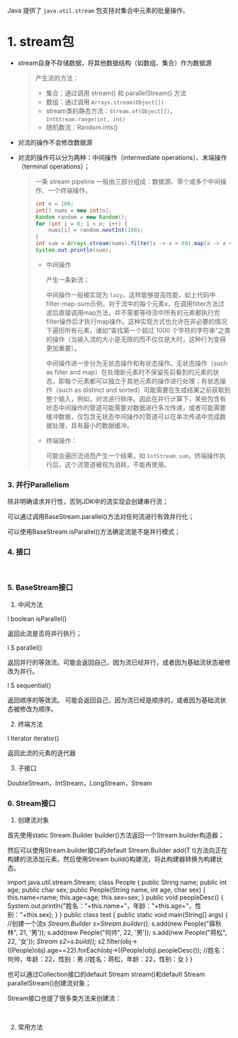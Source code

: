 Java 提供了 `java.util.stream` 包支持对集合中元素的批量操作。

# 1. stream包





+ stream自身不存储数据，将其他数据结构（如数组、集合）作为数据源

  > 产生流的方法：
  >
  > + 集合：通过调用 stream() 和 parallelStream() 方法
  > + 数组：通过调用 `Arrays.stream(Object[])`
  > + stream类的静态方法：`Stream.of(Object[])`，`IntStream.range(int, int)`
  > + 随机数流：Random.ints()

+ 对流的操作不会修改数据源

+ 对流的操作可以分为两种：中间操作（intermediate operations）、末端操作（terminal operations）；

  > 一条 stream pipeline 一般由三部分组成：数据源、零个或多个中间操作、一个终端操作。
  >
  > ```java
  > int n = 100;
  > int[] nums = new int[n];
  > Random random = new Random();
  > for (int i = 0; i < n; i++) {
  >     nums[i] = random.nextInt(100);
  > }
  > int sum = Arrays.stream(nums).filter(x -> x > 60).map(x -> x + 1).sum();
  > System.out.println(sum);
  > ```
  >
  > + 中间操作
  >
  >   产生一条新流；
  >
  >   中间操作一般被实现为 `lazy`，这样能够提高性能，如上代码中filter-map-sum示例，对于流中的每个元素x，在调用filter方法过滤后直接调用map方法，并不需要等待流中所有的元素都执行完filter操作后才执行map操作。这种实现方式也允许在非必要的情况下遍历所有元素，诸如“查找第一个超过 1000 个字符的字符串”之类的操作（当输入流的大小是无限的而不仅仅是大时，这种行为变得更加重要）。
  >
  >   中间操作进一步分为无状态操作和有状态操作。无状态操作（such as filter and map）在处理新元素时不保留先前看到的元素的状态，即每个元素都可以独立于其他元素的操作进行处理；有状态操作（such as distinct and sorted）可能需要在生成结果之前获取到整个输入，例如，对流进行排序。因此在并行计算下，某些包含有状态中间操作的管道可能需要对数据进行多次传递，或者可能需要缓冲数据，仅包含无状态中间操作的管道可以在单次传递中完成数据处理，具有最小的数据缓冲。
  >
  > + 终端操作：
  >
  >   可能会遍历流进而产生一个结果，如 `IntStream.sum`，终端操作执行后，这个流管道被视为消耗，不能再使用。









### 3.    并行Parallelism

除非明确请求并行性，否则JDK中的流实现会创建串行流；

可以通过调用BaseStream.parallel()方法对任何流进行有效并行化；

可以使用BaseStream.isParallel()方法确定流是不是并行模式；

### 4.    接口

​                                                    

### 5.    BaseStream接口

1)    中间方法

l boolean isParallel()

返回此流是否将并行执行；

l S parallel()

返回并行的等效流。可能会返回自己，因为流已经并行，或者因为基础流状态被修改为并行。

l S sequential()

返回顺序的等效流。 可能会返回自己，因为流已经是顺序的，或者因为基础流状态被修改为顺序。

2)    终端方法

l Iterator<T> iterator()

返回此流的元素的迭代器

3)    子接口

DoubleStream，IntStream，LongStream，Stream<T>

### 6.    Stream接口

1)    创建流对象

首先使用static <T> Stream.Builder<T> builder()方法返回一个Stream.builder构造器；

然后可以使用Stream.builder接口的default Stream.Builder<T> add(T t)方法向正在构建的流添加元素。然后使用Stream<T> build()构建流，将此构建器转换为构建状态。

  import  java.util.stream.Stream;  class People  {   public String name;   public int age;   public char sex;   public People(String name, int age, char sex)   {        this.name=name;        this.age=age;        this.sex=sex;   }   public void peopleDesc()   {        System.out.println("姓名："+this.name+"，年龄："+this.age+"，性别："+this.sex);   }  }     public class  test  {   public static void main(String[] args)   {        //创建一个流s        *Stream.Builder  s=Stream.builder();*        s.add(new People("薛秋林", 21, '男'));        s.add(new People("何帅", 22, '男'));        s.add(new People("蒋松", 22, '女'));        *Stream  s2=s.build();*        s2.filter(obj->((People)obj).age==22).forEach(obj->((People)obj).peopleDesc());        //姓名：何帅，年龄：22，性别：男        //姓名：蒋松，年龄：22，性别：女          }  }  

也可以通过Collection接口的default Stream<E> stream()和default Stream<E> parallelStream()创建流对象；

Stream接口也提了很多类方法来创建流：

​     

2)    常用方法

